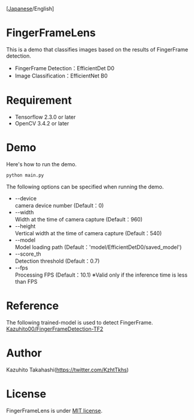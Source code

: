 [[Japanese](https://github.com/Kazuhito00/FingerFrameLens)/English] 
# FingerFrameLens
This is a demo that classifies images based on the results of FingerFrame detection.<br>
* FingerFrame Detection：EfficientDet D0<br>
* Image Classification：EfficientNet B0<br>

# Requirement 
* Tensorflow 2.3.0 or later
* OpenCV 3.4.2 or later

# Demo
Here's how to run the demo.
```bash
python main.py
```

The following options can be specified when running the demo.
* --device<br>camera device number (Default：0)
* --width<br>Width at the time of camera capture (Default：960)
* --height<br>Vertical width at the time of camera capture (Default：540)
* --model<br>Model loading path (Default：'model/EfficientDetD0/saved_model')
* --score_th<br>Detection threshold (Default：0.7)
* --fps<br>Processing FPS (Default：10.1) ※Valid only if the inference time is less than FPS

# Reference
The following trained-model is used to detect FingerFrame.
[Kazuhito00/FingerFrameDetection-TF2](https://github.com/Kazuhito00/FingerFrameDetection-TF2)

# Author
Kazuhito Takahashi(https://twitter.com/KzhtTkhs)
 
# License 
FingerFrameLens is under [MIT license](https://en.wikipedia.org/wiki/MIT_License).
